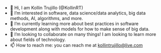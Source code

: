 - 👋 Hi, I am Kollin Trujillo (@KollinRT)
- 👀 I’m interested in software, data science/data analytics, big data methods, AI, algorithms, and more.
- 🌱 I’m currently learning more about best practices in software development along with models for how to make sense of big data.
- 👯 I’m looking to collaborate on many things! I am looking to learn more about fields of technology.
- 📫 How to reach me: you can reach me at kollintrujillo@live.com
